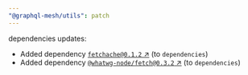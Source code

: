 ```yaml
---
"@graphql-mesh/utils": patch
---
```


dependencies updates: 

- Added dependency [`fetchache@0.1.2` ↗︎](https://www.npmjs.com/package/fetchache/v/0.1.2) (to `dependencies`)
- Added dependency [`@whatwg-node/fetch@0.3.2` ↗︎](https://www.npmjs.com/package/@whatwg-node/fetch/v/0.3.2) (to `dependencies`)
